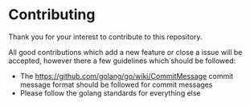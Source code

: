 # Contributing

Thank you for your interest to contribute to this repository.

All good contributions which add a new feature or close a issue will be accepted, however there a few guidelines which should be followed:

* The https://github.com/golang/go/wiki/CommitMessage commit message format should be followed for commit messages
* Please follow the golang standards for everything else